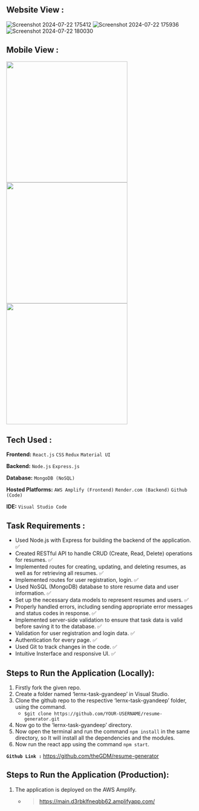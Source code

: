 ## **Website View :**
![Screenshot 2024-07-22 175412](https://github.com/user-attachments/assets/b90d4beb-4d89-4ef7-a615-83aa52b024a0)
![Screenshot 2024-07-22 175936](https://github.com/user-attachments/assets/cb43a1df-67fd-430f-b0ef-4d345e894965)
![Screenshot 2024-07-22 180030](https://github.com/user-attachments/assets/a8c8ee52-095a-41f9-b10b-5179d10a3f52)

## **Mobile View :**
<p float="left">
  <img src="https://github.com/user-attachments/assets/8508855f-de51-40a0-b64a-3bf19480ea25" width="320" />
  <img src="https://github.com/user-attachments/assets/255cb1d8-2302-43b1-9933-b563462c5d2c" width="320" /> 
  <img src="https://github.com/user-attachments/assets/f2befe65-78ff-4091-806e-b260355e1e2d" width="320" /> 
</p>

## **Tech Used :**
**Frontend:** `React.js` `CSS` `Redux` `Material UI`

**Backend:** `Node.js` `Express.js`

**Database:** `MongoDB (NoSQL)`

**Hosted Platforms:** `AWS Amplify (Frontend)` `Render.com (Backend)` `Github (Code)`

**IDE:** `Visual Studio Code`

## **Task Requirements :**
- Used Node.js with Express for building the backend of the application. ✅
- Created RESTful API to handle CRUD (Create, Read, Delete) operations for resumes. ✅
- Implemented routes for creating, updating, and deleting resumes, as well as for retrieving all resumes. ✅
-  Implemented routes for user registration, login. ✅
- Used NoSQL (MongoDB) database to store resume data and user information. ✅
- Set up the necessary data models to represent resumes and users. ✅
- Properly handled errors, including sending appropriate error messages and status codes in response. ✅
- Implemented server-side validation to ensure that task data is valid before saving it to the database. ✅
- Validation for user registration and login data. ✅
- Authentication for every page. ✅
- Used Git to track changes in the code. ✅
- Intuitive Insterface and responsive UI. ✅

## **Steps to Run the Application (Locally):**
1. Firstly fork the given repo.
2. Create a folder named ‘lernx-task-gyandeep’ in Visual Studio.
3. Clone the github repo to the respective ‘lernx-task-gyandeep’ folder, using the command.
   - `$git clone https://github.com/YOUR-USERNAME/resume-generator.git`
4. Now go to the ‘lernx-task-gyandeep’ directory.
5. Now open the terminal and run the command `npm install` in the same directory, so
    It will install all the dependencies and the modules.
6. Now run the react app using the command `npm start`.


**`Github Link :`** https://github.com/theGDM/resume-generator


## **Steps to Run the Application (Production):**

1. The application is deployed on the AWS Amplify.
    - > https://main.d3rbklfneqbb62.amplifyapp.com/
